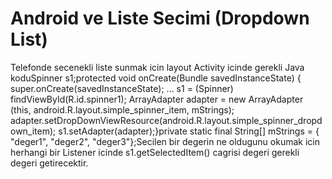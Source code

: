 # Android ve Liste Secimi (Dropdown List)

Telefonde secenekli liste sunmak icin layout <Spinner
android:id="@+id/spinner1" android:layout_width="100dip"
android:layout_height="wrap_content" android:drawSelectorOnTop="true"
/>Activity icinde gerekli Java koduSpinner s1;protected void
onCreate(Bundle savedInstanceState) {
super.onCreate(savedInstanceState); ... s1 = (Spinner)
findViewById(R.id.spinner1); ArrayAdapter<String> adapter = new
ArrayAdapter<String> (this, android.R.layout.simple_spinner_item,
mStrings);
adapter.setDropDownViewResource(android.R.layout.simple_spinner_dropdown_item);
s1.setAdapter(adapter);}private static final String[] mStrings = {
"deger1", "deger2", "deger3"};Secilen bir degerin ne oldugunu okumak
icin herhangi bir Listener icinde s1.getSelectedItem() cagrisi degeri
gerekli degeri getirecektir.




